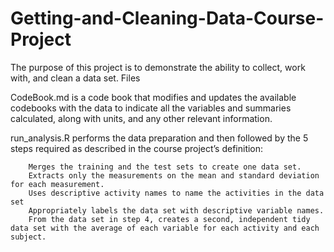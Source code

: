 # Getting-and-Cleaning-Data-Course-Project
The purpose of this project is to demonstrate the ability to collect, work with, and clean a data set.
Files

CodeBook.md is a code book that modifies and updates the available codebooks with the data to indicate all the variables and summaries calculated, along with units, and any other relevant information.

run_analysis.R performs the data preparation and then followed by the 5 steps required as described in the course project’s definition:

        Merges the training and the test sets to create one data set.
        Extracts only the measurements on the mean and standard deviation for each measurement.
        Uses descriptive activity names to name the activities in the data set
        Appropriately labels the data set with descriptive variable names.
        From the data set in step 4, creates a second, independent tidy data set with the average of each variable for each activity and each subject.
